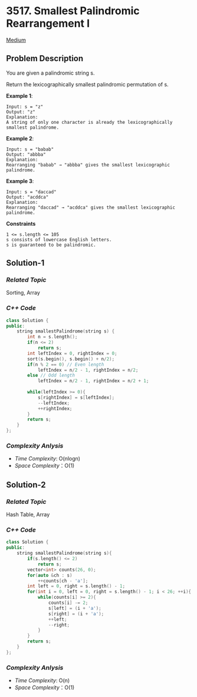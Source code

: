 # 3517. Smallest Palindromic Rearrangement I
[Medium](https://leetcode.com/problems/smallest-palindromic-rearrangement-i/description/)

## Problem Description

You are given a palindromic string s.

Return the lexicographically smallest palindromic permutation of s.

**Example 1**:
```
Input: s = "z"
Output: "z"
Explanation:
A string of only one character is already the lexicographically smallest palindrome.
```
**Example 2**:
```
Input: s = "babab"
Output: "abbba"
Explanation:
Rearranging "babab" → "abbba" gives the smallest lexicographic palindrome.
```
**Example 3**:
```
Input: s = "daccad"
Output: "acddca"
Explanation:
Rearranging "daccad" → "acddca" gives the smallest lexicographic palindrome.
```

**Constraints**
```
1 <= s.length <= 105
s consists of lowercase English letters.
s is guaranteed to be palindromic.
```

## Solution-1

### _Related Topic_
   Sorting, Array

### _C++ Code_
```cpp
class Solution {
public:
    string smallestPalindrome(string s) {
        int n = s.length();
        if(n <= 2)
            return s;
        int leftIndex = 0, rightIndex = 0;
        sort(s.begin(), s.begin() + n/2);
        if(n % 2 == 0) // Even length 
            leftIndex = n/2 - 1, rightIndex = n/2;
        else // Odd length
            leftIndex = n/2 - 1, rightIndex = n/2 + 1;
    
        while(leftIndex >= 0){
            s[rightIndex] = s[leftIndex];
            --leftIndex;
            ++rightIndex;
        }
        return s;
    }
};
```

### _Complexity Anlysis_
- _Time Complexity_: O(nlogn)
- _Space Complexity_：O(1)

## Solution-2

### _Related Topic_
   Hash Table, Array

### _C++ Code_
```cpp
class Solution {
public:
    string smallestPalindrome(string s){
        if(s.length() <= 2)
            return s;
        vector<int> counts(26, 0);
        for(auto &ch : s)
            ++counts[ch - 'a'];
        int left = 0, right = s.length() - 1;
        for(int i = 0, left = 0, right = s.length() - 1; i < 26; ++i){
            while(counts[i] >= 2){
                counts[i] -= 2;
                s[left] = (i + 'a');
                s[right] = (i + 'a');
                ++left;
                --right;
            }
        }
        return s;
    }
};
```

### _Complexity Anlysis_
- _Time Complexity_: O(n)
- _Space Complexity_：O(1)
